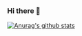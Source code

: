 ### Hi there 👋

[![Anurag's github stats](https://github-readme-stats.vercel.app/api?username=wei1793786487)](https://github.com/anuraghazra/github-readme-stats)
